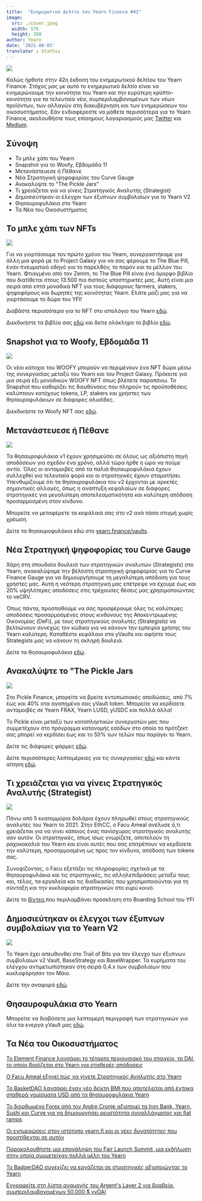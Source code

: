 ```yaml
---
title:  "Ενημερωτικό Δελτίο του Yearn Finance #42"
image:
  src: ./cover.jpeg
  width: 576
  height: 288
author: Yearn
date: '2021-08-03'
translator : Stathis
---
```



![](/_posts/_newsletters/Yearn-Finance-Newsletter-42/cover.jpeg?w=880&h=440)

Καλώς ήρθατε στην 42η έκδοση του ενημερωτικού δελτίου του Yearn Finance. Στόχος μας με αυτό το ενημερωτικό δελτίο είναι να ενημερώνουμε την κοινότητα του Yearn και την ευρύτερη κρύπτο-κοινότητα για τα τελευταία νέα, συμπεριλαμβανομένων των νέων προϊόντων, των αλλαγών στη διακυβέρνηση και των ενημερώσεων του οικοσυστήματος. Εάν ενδιαφέρεστε να μάθετε περισσότερα για το Yearn Finance, ακολουθήστε τους επίσημους λογαριασμούς μας [Twitter](https://twitter.com/iearnfinance) και [Medium](https://medium.com/iearn).

## **Σύνοψη**

- Το μπλε χάπι του Yearn
- Snapshot για το Woofy, Εβδομάδα 11
- Μετανάστευεσε ή Πέθανε
- Νέα Στρατηγική ψηφοφορίας του Curve Gauge
- Ανακαλύψτε το "The Pickle Jars"
- Τι χρειάζεται για να γίνεις Στρατηγικός Αναλυτής (Strategist)
- Δημοσιεύτηκαν οι έλεγχοι των έξυπνων συμβολαίων για το Yearn V2
- Θησαυροφυλάκια στο Yearn
- Τα Νέα του Οικοσυστήματος

## **Το μπλε χάπι των NFTs**

![](/_posts/_newsletters/Yearn-Finance-Newsletter-42/image2.jpg?w=1456&h=819)

Για να γιορτάσουμε τον πρώτο χρόνο του Yearn, συνεργαστήκαμε για άλλη μια φορά με το Project Galaxy για να σας φέρουμε το The Blue Pill, έναν πνευματικό οδηγό για το παρελθόν, το παρόν και το μέλλον του Yearn. Φτιαγμένο από τον Zemm, το The Blue Pill είναι ένα όμορφο βιβλίο που διατίθεται στους 13.500 πιο πιστούς υποστηρικτές μας. Αυτή είναι μια σειρά από επτά μοναδικά NFT για τους διάφορους farmers, stakers, ψηφοφόρους και δωρητές της κοινότητας Yearn. Ελάτε μαζί μας για να γιορτάσουμε το δώρο του YFI!

Διαβάστε περισσότερα για το NFT στο ιστολόγιο του Yearn [εδώ](https://medium.com/iearn/the-blue-pill-ca44ed01f16f).

Διεκδικήστε τα βιβλία σας [εδώ](https://galaxy.eco/yearn) και δείτε ολόκληρο το βιβλίο [εδώ](https://thebluepill.eth.link/).

## **Snapshot για το Woofy, Εβδομάδα 11**

![](/_posts/_newsletters/Yearn-Finance-Newsletter-42/image3.jpg?w=1333&h=1600)

Οι νέοι κάτοχοι του WOOFY μπορούν να περιμένουν ένα NFT δώρο μέσω της συνεργασίας μεταξύ του Yearn και του Project Galaxy. Πρόκειτε για μια σειρά έξι μοναδικών WOOFY NFT όπως βλέπετε παραπάνω. Το Snapshot που καθορίζει τις διευθύνσεις που πληρούν τις προϋποθέσεις καλύπτουν κατόχους tokens, LP, stakers και χρήστες των θησαυροφυλάκιων σε διάφορες αλυσίδες.

Διεκδικήστε τα Woofy NFT σας [εδώ](https://galaxy.eco/yearn).

## **Μετανάστευεσε ή Πέθανε**

![](/_posts/_newsletters/Yearn-Finance-Newsletter-42/image4.jpg?w=1456&h=728)

Τα θησαυροφυλάκια v1 έχουν χρησιμεύσει σε όλους ως αξιόπιστη πηγή αποδόσεων για σχεδόν ένα χρόνο, αλλά τώρα ήρθε η ώρα να πούμε αντίο. Όλες οι ανταμοιβές από τα παλιά θησαυροφυλάκια έχουν συλλεχθεί για τελευταία φορά και οι στρατηγικές έχουν σταματήσει. Υπενθυμίζουμε ότι τα θησαυροφυλάκια του v2 έρχονται με  αρκετές σημαντικές αλλαγές, όπως η ανάπτυξη κεφαλαίων σε διάφορες στρατηγικές για μεγαλύτερη αποτελεσματικότητα και καλύτερη απόδοση προσαρμοσμένη στον κίνδυνο.

Μπορείτε να μεταφέρετε τα κεφάλαιά σας στο v2 ανά πάσα στιγμή χωρίς χρέωση.

Δείτε τα θησαυροφυλάκια εδώ στο [yearn.finance/vaults](https://yearn.finance/vaults).

## **Νέα Στρατηγική ψηφοφορίας του Curve Gauge**

Χάρη στη σπουδαία δουλειά των στρατηγικών αναλυτών (Strategists) στο Yearn, ανακαλύψαμε την βέλτιστη στρατηγική ψηφοφορίας για το Curve Finance Gauge για να δημιουργήσουμε τη μεγαλύτερη απόδοση για τους χρήστες μας. Αυτή η νεότερη στρατηγική μας επέτρεψε να έχουμε έως και 20% υψηλότερες αποδόσεις στις τρέχουσες θέσεις μας χρησιμοποιώντας το veCRV.

Όπως πάντα, προσπαθούμε να σας προσφέρουμε όλες τις καλύτερες αποδόσεις προσαρμοσμένες στους κινδύνους της Αποκεντρωμένης Οικονομίας (DeFi), με τους στρατηγικούς αναλυτές (Strategists) να βελτιώνουν συνεχώς τον κώδικα για να κάνουν την εμπειρία χρήσης του Yearn καλύτερη. Καταθέστε κεφάλαιο στα yVaults και αφήστε τους Strategists μας να κάνουν τη σκληρή δουλειά.

Δείτε τα θησαυροφυλάκια [εδώ](https://yearn.finance/vaults).

## **Ανακαλύψτε το "The Pickle Jars**

![](/_posts/_newsletters/Yearn-Finance-Newsletter-42/image5.jpg?w=1081&h=565)

Στο Pickle Finance, μπορείτε να βρείτε εντυπωσιακές αποδώσεις, από 7% έως και 40% στα αγαπημένα σας yVault token. Μπορείτε να κερδίσετε ανταμοιβές σε Yearn FRAX, Yearn LUSD, yUSDC και πολλά άλλα!

Το Pickle είναι μεταξύ των καταπληκτικών συνεργατών μας που συμμετέχουν στο πρόγραμμα κατανομής εσόδων στο οποίο το πρότζεκτ σας μπορεί να κερδίσει έως και το 50% των τελών που παράγει το Yearn.

Δείτε τις διάφορες φάρμες [εδώ](https://app.pickle.finance/farms).

Δείτε περισσότερες λεπτομέρειες για τις συνεργασίες [εδώ](https://twitter.com/iearnfinance/status/1367508483952771075) και κάντε αίτηση [εδώ](https://yearnfinance.typeform.com/to/uP7xOJUN).

## **Τι χρειάζεται για να γίνεις Στρατηγικός Αναλυτής (Strategist)**

![](/_posts/_newsletters/Yearn-Finance-Newsletter-42/image6.jpg?w=1366&h=496)

Πάνω από 5 εκατομμύρια δολάρια έχουν πληρωθεί στους στρατηγικούς αναλυτές του Yearn το 2021. Στην EthCC, ο Facu Ameal ανέλυσε ό,τι χρειάζεται για να γίνει κάποιος ένας πανίσχυρος στρατηγικός αναλυτής σαν αυτόν. Οι στρατηγικές, όπως ίσως γνωρίζετε, αποτελούν τη ραχοκοκαλιά του Yearn και είναι αυτές που σας επιτρέπουν να κερδίσετε την καλύτερη, προσαρμοσμένη ως προς τον κίνδυνο, απόδοση των tokens σας.

Συνοψίζοντας, ο Facu εξετάζει τις πληροφορίες σχετικά με τα θησαυροφυλάκια και τις στρατηγικές, τις αλληλεπιδράσεις μεταξύ τους και, τέλος, τα εργαλεία και τις διαδικασίες που χρησιμοποιούνται για τη σύνταξη και την κυκλοφορία στρατηγικών στο ευρύ κοινό.

Δείτε το [βίντεο](https://www.youtube.com/watch?v=NVR3teJw0Y0),που περιλαμβάνει πρόσκληση στο Boarding School του YFI

## **Δημοσιεύτηκαν οι έλεγχοι των έξυπνων συμβολαίων για το Yearn V2**

![](/_posts/_newsletters/Yearn-Finance-Newsletter-42/image7.jpg?w=900&h=450)

Το Yearn έχει απευθυνθεί στο Trail of Bits για τον έλεγχο των έξυπνων συμβολαίων v2 Vault, BaseStrategy και BaseWrapper. Τα ευρήματα του ελέγχου αντιμετωπίστηκαν στη σειρά 0,4.x των συμβολαίων που κυκλοφόρησαν τον Μάιο.

Δείτε την αναφορά [εδώ](https://github.com/trailofbits/publications/blob/master/reviews/YearnV2Vaults.pdf).

## **Θησαυροφυλάκια στο Yearn**

Μπορείτε να διαβάσετε μια λεπτομερή περιγραφή των στρατηγικών για όλα τα ενεργά yVault μας [εδώ](https://medium.com/yearn-state-of-the-vaults/the-vaults-at-yearn-9237905ffed3).

## **Τα Νέα του Οικοσυστήματος**

[Το Element Finance λανσάρει το τέταρτο περιουσιακό του στοιχείο, το DAI, το οποίο βασίζεται στο Yearn για σταθερές απόδοσεις](https://twitter.com/element_fi/status/1417880198033387526)

[Ο Facu Ameal εξηγεί πώς να γίνετε Στρατηγικός Αναλυτής στο Yearn](https://youtu.be/NVR3teJw0Y0)

[Το BasketDAO λανσάρει έναν νέο δείκτη BMI που αποτελείται από έντοκα σταθερά νομίσματα USD από τα θησαυροφυλάκια Yearn](https://twitter.com/BasketDAOOrg/status/1415505266221535237)

[Το διορθωμένο Forex από τον Andre Cronje αξιοποιεί τα Iron Bank, Yearn, Sushi και Curve για να δημιουργήσει ρευστότητα συναλλάγματος και fiat ramps](https://andrecronje.medium.com/fair-launches-decentralized-collaboration-and-fixed-forex-ab327a2e4fc4 )

[Οι ενημερώσεις στον ιστότοπο yearn.fi και οι νέες δυνατότητες που προστίθενται σε αυτόν](https://twitter.com/dudesahn/status/1417898521685078016)

[Παρακολουθήστε μια επανάληψη του Fair Launch Summit, μια εκδήλωση στην οποία συμμετείχαν πολλά μέλη του Yearn](https://youtu.be/1KqxvJnNRWg)

[Το BadgerDAO συνεχίζει να εργάζεται σε στρατηγικές αξιοποιώντας το Yearn](https://twitter.com/BadgerDAO/status/1420468295388520449)

[Εγγραφείτε στη λίστα αναμονής του Argent's Layer 2 για βραβεία, συμπεριλαμβανομένων 50.000 $ yvDAI](https://twitter.com/argentHQ/status/1422262937423597571)
